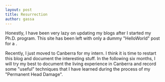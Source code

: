 ```yaml
---
layout: post
title: Resurrection
author: gassa
---
```


Honestly, I have been very lazy on updating my blogs after I started my Ph.D.
program. This site has been left with only a dummy "HelloWorld" post for a .

Recently, I just moved to Canberra for my intern. I think it is time to restart
this blog and document the interesting stuff. In the following six months, I
will try my best to document the living experience in Canberra and record some
"useful" techniques that I have learned during the process of my "Permanent
Head Damage".
